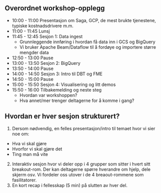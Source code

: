
## Overordnet workshop-opplegg

- 10:00 - 11:00 Presentasjon om Saga, GCP, de mest brukte tjenestene, typiske kostnadsdrivere m.m.
- 11:00 - 11:45 Lunsj
- 11:45 - 12:45 Sesjon 1: Data ingest
  - Grunnleggende innføring i hvordan få data inn i GCS og BigQuery
  - Vi bruker Apache Beam/Dataflow til å fordøye og importere større mengder data
- 12:50 - 13:00 Pause
- 13:00 - 13:50 Sesjon 2: BigQuery
- 13:50 - 14:00 Pause
- 14:00 - 14:50 Sesjon 3: Intro til DBT og FME
- 14:50 - 15:00 Pause
- 15:00 - 15:50 Sesjon 4: Visualisering og litt demos
- 15:50 - 16:00 Tilbakemelding og neste steg
  - Hvordan var workshoppen?
  - Hva annet/mer trenger deltagerne for å komme i gang?

## Hvordan er hver sesjon strukturert?

1. Dersom nødvendig, en felles presentasjon/intro til temaet hvor vi sier noe om:
  * Hva vi skal gjøre
  * Hvorfor vi skal gjøre det
  * Ting man må vite

2. Interaktiv sesjon hvor vi deler opp i 4 grupper som sitter i hvert sitt breakout-rom. Der kan deltagerne spørre hverandre om hjelp, dele skjerm osv. Vi fordeler oss utover i de 4 breaout-rommene som fasilitatorer.
3. En kort recap i fellesskap (5 min) på slutten av hver del.

